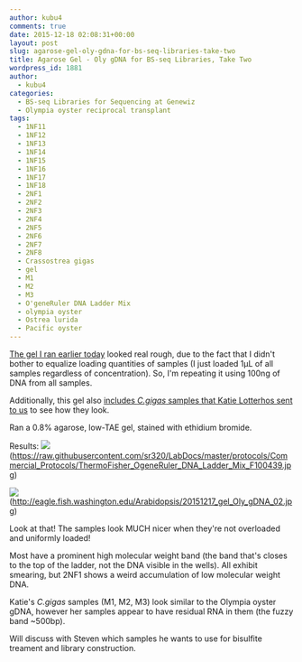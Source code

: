 ```yaml
---
author: kubu4
comments: true
date: 2015-12-18 02:08:31+00:00
layout: post
slug: agarose-gel-oly-gdna-for-bs-seq-libraries-take-two
title: Agarose Gel - Oly gDNA for BS-seq Libraries, Take Two
wordpress_id: 1881
author:
  - kubu4
categories:
  - BS-seq Libraries for Sequencing at Genewiz
  - Olympia oyster reciprocal transplant
tags:
  - 1NF11
  - 1NF12
  - 1NF13
  - 1NF14
  - 1NF15
  - 1NF16
  - 1NF17
  - 1NF18
  - 2NF1
  - 2NF2
  - 2NF3
  - 2NF4
  - 2NF5
  - 2NF6
  - 2NF7
  - 2NF8
  - Crassostrea gigas
  - gel
  - M1
  - M2
  - M3
  - O'geneRuler DNA Ladder Mix
  - olympia oyster
  - Ostrea lurida
  - Pacific oyster
---
```


[The gel I ran earlier today](https://robertslab.github.io/sams-notebook/2015/12/17/agarose-gel-oly-gdna-for-bs-seq-libraries.html) looked real rough, due to the fact that I didn't bother to equalize loading quantities of samples (I just loaded 1μL of all samples regardless of concentration). So, I'm repeating it using 100ng of DNA from all samples.

Additionally, this gel also [includes _C.gigas_ samples that Katie Lotterhos sent to us](https://robertslab.github.io/sams-notebook/2015/12/10/samples-received-c-gigas-tissue-dna-from-katie-lotterhos.html) to see how they look.

Ran a 0.8% agarose, low-TAE gel, stained with ethidium bromide.

Results:
![](https://raw.githubusercontent.com/sr320/LabDocs/master/protocols/Commercial_Protocols/ThermoFisher_OgeneRuler_DNA_Ladder_Mix_F100439.jpg)(https://raw.githubusercontent.com/sr320/LabDocs/master/protocols/Commercial_Protocols/ThermoFisher_OgeneRuler_DNA_Ladder_Mix_F100439.jpg)

![](https://eagle.fish.washington.edu/Arabidopsis/20151217_gel_Oly_gDNA_02.jpg)(http://eagle.fish.washington.edu/Arabidopsis/20151217_gel_Oly_gDNA_02.jpg)



Look at that! The samples look MUCH nicer when they're not overloaded and uniformly loaded!

Most have a prominent high molecular weight band (the band that's closes to the top of the ladder, not the DNA visible in the wells). All exhibit smearing, but 2NF1 shows a weird accumulation of low molecular weight DNA.

Katie's _C.gigas_ samples (M1, M2, M3) look similar to the Olympia oyster gDNA, however her samples appear to have residual RNA in them (the fuzzy band ~500bp).

Will discuss with Steven which samples he wants to use for bisulfite treament and library construction.
